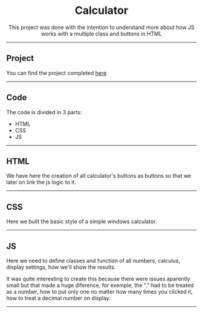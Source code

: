 <h1 align="center"> Calculator </h1>

<p align="center"> This project was done with the intention to understand more about how JS works with a multiple class and buttons in HTML </p>

---

## Project

You can find the project completed [here](https://thalfor.github.io/calculatorJS)

---

## Code

The code is divided in 3 parts:

- HTML
- CSS
- JS

---

## HTML

We have here the creation of all calculator's buttons as buttons so that we later on link the js logic to it.

---

## CSS

Here we built the basic style of a simple windows calculator.

---

## JS

Here we need to define classes and function of all numbers, calculus, display settings, how we'll show the results.

It was quite interesting to create this because there were issues aparently small but that made a huge diference, for exemple, the "." had to be treated as a number, how to put only one no matter how many times you clicked it, how to treat a decimal number on display.

---

